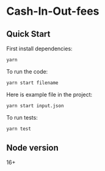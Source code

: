 # Cash-In-Out-fees

## Quick Start

First install dependencies:

```sh
yarn
````

To run the code:

```sh
yarn start filename
````

Here is example file in the project:

```sh
yarn start input.json
````

To run tests:

```sh
yarn test
````


## Node version

16+